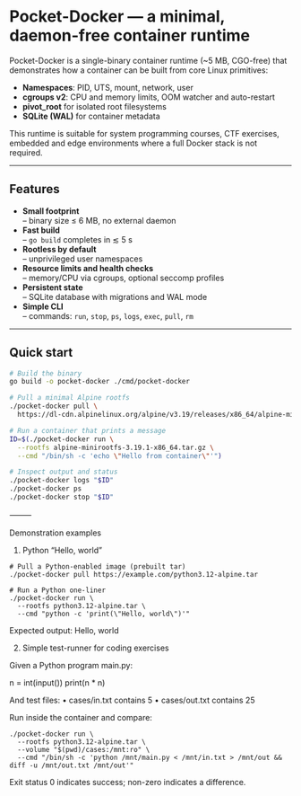 # Pocket-Docker — a minimal, daemon-free container runtime


Pocket-Docker is a single-binary container runtime (~5 MB, CGO-free) that demonstrates how a container can be built from core Linux primitives:

- **Namespaces**: PID, UTS, mount, network, user  
- **cgroups v2**: CPU and memory limits, OOM watcher and auto-restart  
- **pivot_root** for isolated root filesystems  
- **SQLite (WAL)** for container metadata

This runtime is suitable for system programming courses, CTF exercises, embedded and edge environments where a full Docker stack is not required.

---

## Features

- **Small footprint**  
  – binary size ≤ 6 MB, no external daemon  
- **Fast build**  
  – `go build` completes in ≲ 5 s  
- **Rootless by default**  
  – unprivileged user namespaces  
- **Resource limits and health checks**  
  – memory/CPU via cgroups, optional seccomp profiles  
- **Persistent state**  
  – SQLite database with migrations and WAL mode  
- **Simple CLI**  
  – commands: `run`, `stop`, `ps`, `logs`, `exec`, `pull`, `rm`

---

## Quick start

```bash
# Build the binary
go build -o pocket-docker ./cmd/pocket-docker

# Pull a minimal Alpine rootfs
./pocket-docker pull \
  https://dl-cdn.alpinelinux.org/alpine/v3.19/releases/x86_64/alpine-minirootfs-3.19.1-x86_64.tar.gz

# Run a container that prints a message
ID=$(./pocket-docker run \
  --rootfs alpine-minirootfs-3.19.1-x86_64.tar.gz \
  --cmd "/bin/sh -c 'echo \"Hello from container\"'")

# Inspect output and status
./pocket-docker logs "$ID"
./pocket-docker ps
./pocket-docker stop "$ID"
```

⸻

Demonstration examples

1. Python “Hello, world”
```
# Pull a Python-enabled image (prebuilt tar)
./pocket-docker pull https://example.com/python3.12-alpine.tar

# Run a Python one-liner
./pocket-docker run \
  --rootfs python3.12-alpine.tar \
  --cmd "python -c 'print(\"Hello, world\")'"
```
Expected output:
Hello, world

2. Simple test-runner for coding exercises

Given a Python program main.py:

n = int(input())
print(n * n)

And test files:
	•	cases/in.txt contains 5
	•	cases/out.txt contains 25

Run inside the container and compare:
```
./pocket-docker run \
  --rootfs python3.12-alpine.tar \
  --volume "$(pwd)/cases:/mnt:ro" \
  --cmd "/bin/sh -c 'python /mnt/main.py < /mnt/in.txt > /mnt/out && diff -u /mnt/out.txt /mnt/out'"
```
Exit status 0 indicates success; non-zero indicates a difference.

